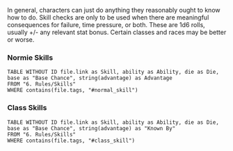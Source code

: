 In general, characters can just do anything they reasonably ought to know how to do. Skill checks are only to be used when there are meaningful consequences for failure, time pressure, or both. These are 1d6 rolls, usually +/- any relevant stat bonus. Certain classes and races may be better or worse.

### Normie Skills
```dataview
TABLE WITHOUT ID file.link as Skill, ability as Ability, die as Die, base as "Base Chance", string(advantage) as Advantage
FROM "6. Rules/Skills"
WHERE contains(file.tags, "#normal_skill")
```


### Class Skills
```dataview
TABLE WITHOUT ID file.link as Skill, ability as Ability, die as Die, base as "Base Chance", string(advantage) as "Known By"
FROM "6. Rules/Skills"
WHERE contains(file.tags, "#class_skill")
```